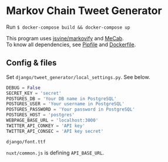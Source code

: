 # Markov Chain Tweet Generator

Run `$ docker-compose build && docker-compose up`

This program uses [jsvine/markovify](https://github.com/jsvine/markovify) and [MeCab](https://taku910.github.io/mecab/).  
To know all dependencies, see [Pipfile](python/Pipfile) and [Dockerfile](Dockerfile).

## Config & files
Set `django/tweet_generator/local_settings.py`. See below.
```python
DEBUG = False
SECRET_KEY = 'secret'
POSTGRES_DB = 'Your DB name in PostgreSQL'
POSTGRES_USER = 'Your username in PostgreSQL'
POSTGRES_PASSWORD = 'Your password in PostgreSQL'
POSTGRES_HOST = 'postgres'
WEBPAGE_BASE_URL = 'localhost:3000'
TWITTER_API_CONKEY = 'API key'
TWITTER_API_CONSEC = 'API key secret'
```

`django/font.ttf`

`nuxt/common.js` is defining `API_BASE_URL`.
